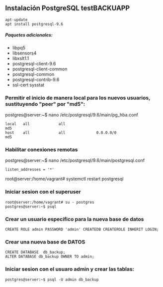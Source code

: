 ## Instalación PostgreSQL testBACKUAPP ##

~~~
apt-update
apt install postgresql-9.6
~~~

##### Paquetes adicionales:

- libpq5
- libsensors4
- libxslt1.1
- postgresql-client-9.6
- postgresql-client-common
- postgresql-common
- postgresql-contrib-9.6
- ssl-cert sysstat


### Permitir el inicio de manera local para los nuevos usuarios, sustituyendo "peer" por "md5":

postgres@server:~$ nano /etc/postgresql/9.6/main/pg_hba.conf

~~~
local   all             all                                              md5
host    all             all              0.0.0.0/0                       md5
~~~

### Habilitar conexiones remotas

postgres@server:~$ nano /etc/postgresql/9.6/main/postgresql.conf

~~~
listen_addresses = '*'
~~~

root@server:/home/vagrant# systemctl restart postgresql

### Iniciar sesion con el superuser

~~~
root@server:/home/vagrant# su - postgres
postgres@server:~$ psql
~~~

### Crear un usuario especifico para la nueva base de datos

~~~
CREATE ROLE admin PASSWORD 'admin' CREATEDB CREATEROLE INHERIT LOGIN;
~~~

### Crear una nueva base de DATOS

~~~
CREATE DATABASE  db_backup;
ALTER DATABASE db_backup OWNER TO admin;
~~~

### Iniciar sesion con el usuaro admin y crear las tablas:

~~~
postgres@server:~$ psql -U admin db_backup
~~~
